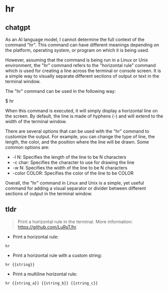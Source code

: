 # hr 
## chatgpt 
As an AI language model, I cannot determine the full context of the command "hr". This command can have different meanings depending on the platform, operating system, or program on which it is being used. 

However, assuming that the command is being run in a Linux or Unix environment, the "hr" command refers to the "horizontal rule" command which is used for creating a line across the terminal or console screen. It is a simple way to visually separate different sections of output or text in the terminal window. 

The "hr" command can be used in the following way:

$ hr

When this command is executed, it will simply display a horizontal line on the screen. By default, the line is made of hyphens (-) and will extend to the width of the terminal window.

There are several options that can be used with the "hr" command to customize the output. For example, you can change the type of line, the length, the color, and the position where the line will be drawn. Some common options are:

- -l N: Specifies the length of the line to be N characters
- -c char: Specifies the character to use for drawing the line
- -w N: Specifies the width of the line to be N characters
- -color COLOR: Specifies the color of the line to be COLOR

Overall, the "hr" command in Linux and Unix is a simple, yet useful command for adding a visual separator or divider between different sections of output in the terminal window. 

## tldr 
 
> Print a horizontal rule in the terminal.
> More information: <https://github.com/LuRsT/hr>.

- Print a horizontal rule:

`hr`

- Print a horizontal rule with a custom string:

`hr {{string}}`

- Print a multiline horizontal rule:

`hr {{string_a}} {{string_b}} {{string_c}}`

